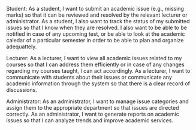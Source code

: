 Student:
As a student, I want to submit an academic issue (e.g., missing marks) so that it can be reviewed and resolved by the relevant lecturer or administrator.
As a student, I also want to track the status of my submitted issues so that I know when they are resolved.
I also want to be able to be notified in case of any upcoming test, or be able to look at the academic caledar of a particular semester in order to be able to plan and organize adequattely.

Lecturer:
As a lecturer, I want to view all academic issues related to my courses so that I can address them efficiently or in case of any changes regarding my courses taught, I can act accordingly.
As a lecturer, I want to communicate with students about their issues or communicate any academic information through the system so that there is a clear record of discussions.

Administrator:
As an administrator, I want to manage issue categories and assign them to the appropriate department so that issues are directed correctly.
As an administrator, I want to generate reports on academic issues so that I can analyze trends and improve academic services.